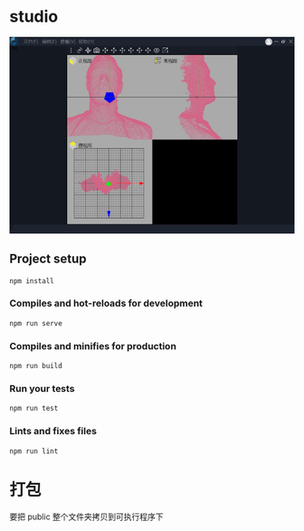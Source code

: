 # studio

![软件截图](./doc/screenshot.jpg)

## Project setup
```
npm install
```

### Compiles and hot-reloads for development
```
npm run serve
```

### Compiles and minifies for production
```
npm run build
```

### Run your tests
```
npm run test
```

### Lints and fixes files
```
npm run lint
```

# 打包
要把 public 整个文件夹拷贝到可执行程序下
